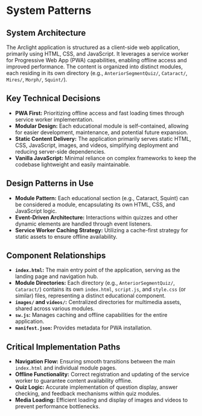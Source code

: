 # System Patterns

## System Architecture

The Arclight application is structured as a client-side web application, primarily using HTML, CSS, and JavaScript. It leverages a service worker for Progressive Web App (PWA) capabilities, enabling offline access and improved performance. The content is organized into distinct modules, each residing in its own directory (e.g., `AnteriorSegmentQuiz/`, `Cataract/`, `Mires/`, `Morph/`, `Squint/`).

## Key Technical Decisions

- **PWA First:** Prioritizing offline access and fast loading times through service worker implementation.
- **Modular Design:** Each educational module is self-contained, allowing for easier development, maintenance, and potential future expansion.
- **Static Content Delivery:** The application primarily serves static HTML, CSS, JavaScript, images, and videos, simplifying deployment and reducing server-side dependencies.
- **Vanilla JavaScript:** Minimal reliance on complex frameworks to keep the codebase lightweight and easily maintainable.

## Design Patterns in Use

- **Module Pattern:** Each educational section (e.g., Cataract, Squint) can be considered a module, encapsulating its own HTML, CSS, and JavaScript logic.
- **Event-Driven Architecture:** Interactions within quizzes and other dynamic elements are handled through event listeners.
- **Service Worker Caching Strategy:** Utilizing a cache-first strategy for static assets to ensure offline availability.

## Component Relationships

- **`index.html`:** The main entry point of the application, serving as the landing page and navigation hub.
- **Module Directories:** Each directory (e.g., `AnteriorSegmentQuiz/`, `Cataract/`) contains its own `index.html`, `script.js`, and `style.css` (or similar) files, representing a distinct educational component.
- **`images/` and `videos/`:** Centralized directories for multimedia assets, shared across various modules.
- **`sw.js`:** Manages caching and offline capabilities for the entire application.
- **`manifest.json`:** Provides metadata for PWA installation.

## Critical Implementation Paths

- **Navigation Flow:** Ensuring smooth transitions between the main `index.html` and individual module pages.
- **Offline Functionality:** Correct registration and updating of the service worker to guarantee content availability offline.
- **Quiz Logic:** Accurate implementation of question display, answer checking, and feedback mechanisms within quiz modules.
- **Media Loading:** Efficient loading and display of images and videos to prevent performance bottlenecks.
